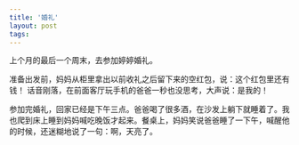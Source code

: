 ```yaml
---
title: '婚礼'
layout: post
tags:
---
```


上个月的最后一个周末，去参加婷婷婚礼。

准备出发前，妈妈从柜里拿出以前收礼之后留下来的空红包，说：这个红包里还有钱！
话音刚落，在前面客厅玩手机的爸爸一秒也没思考，大声说：是我的！

参加完婚礼，回家已经是下午三点。爸爸喝了很多酒，在沙发上躺下就睡着了。我也爬到床上睡到妈妈喊吃晚饭才起来。餐桌上，妈妈笑说爸爸睡了一下午，喊醒他的时候，还迷糊地说了一句：啊，天亮了。

